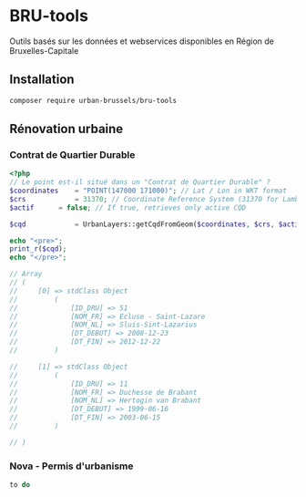 # BRU-tools
Outils basés sur les données et webservices disponibles en Région de Bruxelles-Capitale

## Installation

```sh
composer require urban-brussels/bru-tools
```

## Rénovation urbaine

### Contrat de Quartier Durable
```php
<?php
// Le point est-il situé dans un "Contrat de Quartier Durable" ?
$coordinates 	= "POINT(147000 171000)"; // Lat / Lon in WKT format
$crs 			= 31370; // Coordinate Reference System (31370 for Lambert 72 - 4386 for WGS84)
$actif 		= false; // If true, retrieves only active CQD

$cqd 			= UrbanLayers::getCqdFromGeom($coordinates, $crs, $actif);

echo "<pre>";
print_r($cqd);
echo "</pre>"; 

// Array
// (
//     [0] => stdClass Object
//         (
//             [ID_DRU] => 51
//             [NOM_FR] => Ecluse - Saint-Lazare
//             [NOM_NL] => Sluis-Sint-Lazarius
//             [DT_DEBUT] => 2008-12-23
//             [DT_FIN] => 2012-12-22
//         )

//     [1] => stdClass Object
//         (
//             [ID_DRU] => 11
//             [NOM_FR] => Duchesse de Brabant
//             [NOM_NL] => Hertogin van Brabant
//             [DT_DEBUT] => 1999-06-16
//             [DT_FIN] => 2003-06-15
//         )

// )
```

### Nova - Permis d'urbanisme
```php
to do
```

